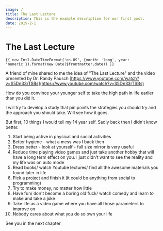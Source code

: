 ```yaml
---
image: /
title: The Last Lecture
description: This is the example description for our first post.
date: 2019-2-1
---
```


# The Last Lecture

`{{ new Intl.DateTimeFormat('en-US', {month: 'long', year: 'numeric'}).format(new Date($frontmatter.date)) }}`

A friend of mine shared to me the idea of "The Last Lecture" and the video presented by Dr. Randy Pausch [https://www.youtube.com/watch?v=S5Dn33rTSBs](https://www.youtube.com/watch?v=S5Dn33rTSBs)

How do you convince your younger self to take the high path in life earlier than you did it.

I will try to develop a study that pin points the strategies you should try and the approach you should take. Will see how it goes.

But first, 10 things I would tell my 14 year self. Sadly back then I didn't know better.

1. Start being active in physical and social activities
2. Better hygiene - what a mess was I back then
3. Dress better - look at yourself - full size mirror is very useful
4. Reduce time playing video games and just take another hobby that will have a long term effect on you. I just didn't want to see the reality and my life was on auto mode
5. Read books/ watch Youtube lectures/ find all the awesome materials you found later in life
6. Pick a project and finish it (it could be anything from social to programming)
7. Try to make money, no matter how little
8. Have fun/ don't become a boring old fuck/ watch comedy and learn to make and take a joke
9. Take life as a video game where you have all those parameters to improve on
10. Nobody cares about what you do so own your life

See you in the next chapter
